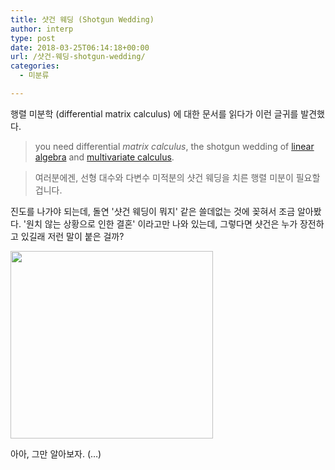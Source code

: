 ```yaml
---
title: 샷건 웨딩 (Shotgun Wedding)
author: interp
type: post
date: 2018-03-25T06:14:18+00:00
url: /샷건-웨딩-shotgun-wedding/
categories:
  - 미분류

---
```

행렬 미분학 (differential matrix calculus) 에 대한 문서를 읽다가 이런 글귀를 발견했다.

> you need differential _matrix calculus_, the shotgun wedding of [linear algebra][1] and [multivariate calculus][2].
  
> 여러분에겐, 선형 대수와 다변수 미적분의 샷건 웨딩을 치른 행렬 미분이 필요할 겁니다.

진도를 나가야 되는데, 돌연 '샷건 웨딩이 뭐지' 같은 쓸데없는 것에 꽂혀서 조금 알아봤다. '원치 않는 상황으로 인한 결혼' 이라고만 나와 있는데, 그렇다면 샷건은 누가 장전하고 있길래 저런 말이 붙은 걸까?

<img class="wp-image-1277 alignnone" src="http://interp.iwinv.net/wp-content/uploads/2018/02/daughter-sex-boyfriend-dad-text.jpg" alt="" width="324" height="300" srcset="https://interp.blog/wp-content/uploads/2018/02/daughter-sex-boyfriend-dad-text.jpg 479w, https://interp.blog/wp-content/uploads/2018/02/daughter-sex-boyfriend-dad-text-300x278.jpg 300w" sizes="(max-width: 324px) 100vw, 324px" />

아아, 그만 알아보자. (&#8230;)

&nbsp;

 [1]: https://en.wikipedia.org/wiki/Linear_algebra
 [2]: https://en.wikipedia.org/wiki/Multivariable_calculus